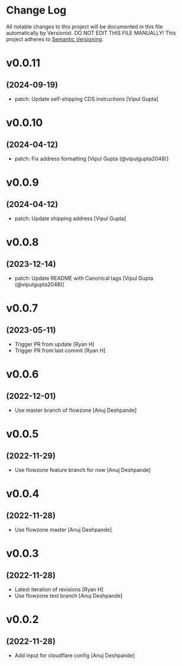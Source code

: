 # Change Log

All notable changes to this project will be documented in this file
automatically by Versionist. DO NOT EDIT THIS FILE MANUALLY!
This project adheres to [Semantic Versioning](http://semver.org/).

# v0.0.11
## (2024-09-19)

* patch: Update self-shipping CDS instructions [Vipul Gupta]

# v0.0.10
## (2024-04-12)

* patch: Fix address formatting [Vipul Gupta (@vipulgupta2048)]

# v0.0.9
## (2024-04-12)

* patch: Update shipping address [Vipul Gupta]

# v0.0.8
## (2023-12-14)

* patch: Update README with Canonical tags [Vipul Gupta (@vipulgupta2048)]

# v0.0.7
## (2023-05-11)

* Trigger PR from update [Ryan H]
* Trigger PR from last commit [Ryan H]

# v0.0.6
## (2022-12-01)

* Use master branch of flowzone [Anuj Deshpande]

# v0.0.5
## (2022-11-29)

* Use flowzone feature branch for now [Anuj Deshpande]

# v0.0.4
## (2022-11-28)

* Use flowzone master [Anuj Deshpande]

# v0.0.3
## (2022-11-28)

* Latest iteration of revisions [Ryan H]
* Use flowzone test branch [Anuj Deshpande]

# v0.0.2
## (2022-11-28)

* Add input for cloudflare config [Anuj Deshpande]
